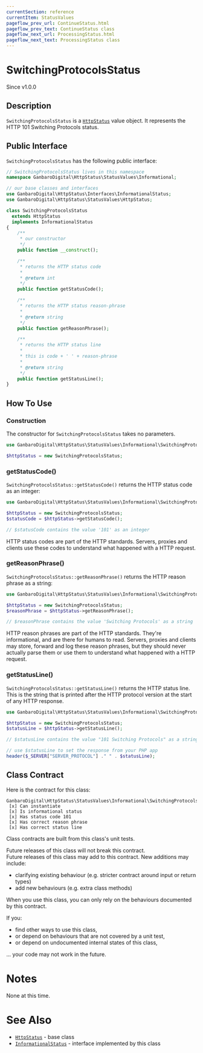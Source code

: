 ```yaml
---
currentSection: reference
currentItem: StatusValues
pageflow_prev_url: ContinueStatus.html
pageflow_prev_text: ContinueStatus class
pageflow_next_url: ProcessingStatus.html
pageflow_next_text: ProcessingStatus class
---
```


# SwitchingProtocolsStatus

<div class="callout info">
Since v1.0.0
</div>

## Description

`SwitchingProtocolsStatus` is a [`HttpStatus`](HttpStatus.html) value object. It represents the HTTP 101 Switching Protocols status.

## Public Interface

`SwitchingProtocolsStatus` has the following public interface:

```php
// SwitchingProtocolsStatus lives in this namespace
namespace GanbaroDigital\HttpStatus\StatusValues\Informational;

// our base classes and interfaces
use GanbaroDigital\HttpStatus\Interfaces\InformationalStatus;
use GanbaroDigital\HttpStatus\StatusValues\HttpStatus;

class SwitchingProtocolsStatus
  extends HttpStatus
  implements InformationalStatus
{
    /**
     * our constructor
     */
    public function __construct();

    /**
     * returns the HTTP status code
     *
     * @return int
     */
    public function getStatusCode();

    /**
     * returns the HTTP status reason-phrase
     *
     * @return string
     */
    public function getReasonPhrase();

    /**
     * returns the HTTP status line
     *
     * this is code + ' ' + reason-phrase
     *
     * @return string
     */
    public function getStatusLine();
}
```

## How To Use

### Construction

The constructor for `SwitchingProtocolsStatus` takes no parameters.

```php
use GanbaroDigital\HttpStatus\StatusValues\Informational\SwitchingProtocolsStatus;

$httpStatus = new SwitchingProtocolsStatus;
```

### getStatusCode()

`SwitchingProtocolsStatus::getStatusCode()` returns the HTTP status code as an integer:

```php
use GanbaroDigital\HttpStatus\StatusValues\Informational\SwitchingProtocolsStatus;

$httpStatus = new SwitchingProtocolsStatus;
$statusCode = $httpStatus->getStatusCode();

// $statusCode contains the value '101' as an integer
```

HTTP status codes are part of the HTTP standards. Servers, proxies and clients use these codes to understand what happened with a HTTP request.

### getReasonPhrase()

`SwitchingProtocolsStatus::getReasonPhrase()` returns the HTTP reason phrase as a string:

```php
use GanbaroDigital\HttpStatus\StatusValues\Informational\SwitchingProtocolsStatus;

$httpStatus = new SwitchingProtocolsStatus;
$reasonPhrase = $httpStatus->getReasonPhrase();

// $reasonPhrase contains the value 'Switching Protocols' as a string
```

HTTP reason phrases are part of the HTTP standards. They're informational, and are there for humans to read. Servers, proxies and clients may store, forward and log these reason phrases, but they should never actually parse them or use them to understand what happened with a HTTP request.

### getStatusLine()

`SwitchingProtocolsStatus::getStatusLine()` returns the HTTP status line. This is the string that is printed after the HTTP protocol version at the start of any HTTP response.

```php
use GanbaroDigital\HttpStatus\StatusValues\Informational\SwitchingProtocolsStatus;

$httpStatus = new SwitchingProtocolsStatus;
$statusLine = $httpStatus->getStatusLine();

// $statusLine contains the value "101 Switching Protocols" as a string

// use $statusLine to set the response from your PHP app
header($_SERVER["SERVER_PROTOCOL"] ." " . $statusLine);
```

## Class Contract

Here is the contract for this class:

    GanbaroDigital\HttpStatus\StatusValues\Informational\SwitchingProtocolsStatus
     [x] Can instantiate
     [x] Is informational status
     [x] Has status code 101
     [x] Has correct reason phrase
     [x] Has correct status line

Class contracts are built from this class's unit tests.

<div class="callout success">
Future releases of this class will not break this contract.
</div>

<div class="callout info" markdown="1">
Future releases of this class may add to this contract. New additions may include:

* clarifying existing behaviour (e.g. stricter contract around input or return types)
* add new behaviours (e.g. extra class methods)
</div>

<div class="callout warning" markdown="1">
When you use this class, you can only rely on the behaviours documented by this contract.

If you:

* find other ways to use this class,
* or depend on behaviours that are not covered by a unit test,
* or depend on undocumented internal states of this class,

... your code may not work in the future.
</div>

# Notes

None at this time.

# See Also

* [`HttpStatus`](HttpStatus.html) - base class
* [`InformationalStatus`](InformationalStatus.html) - interface implemented by this class
